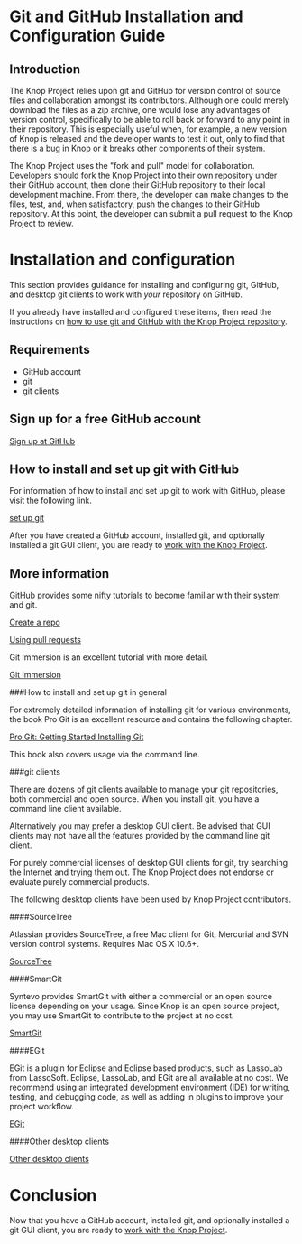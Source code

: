 Git and GitHub Installation and Configuration Guide
===================================================

Introduction
------------
The Knop Project relies upon git and GitHub for version control of source files and collaboration amongst its contributors.  Although one could merely download the files as a zip archive, one would lose any advantages of version control, specifically to be able to roll back or forward to any point in their repository.  This is especially useful when, for example, a new version of Knop is released and the developer wants to test it out, only to find that there is a bug in Knop or it breaks other components of their system.

The Knop Project uses the "fork and pull" model for collaboration.  Developers should fork the Knop Project into their own repository under their GitHub account, then clone their GitHub repository to their local development machine.  From there, the developer can make changes to the files, test, and, when satisfactory, push the changes to their GitHub repository.  At this point, the developer can submit a pull request to the Knop Project to review.

Installation and configuration
==============================
This section provides guidance for installing and configuring git, GitHub, and desktop git clients to work with *your* repository on GitHub.

If you already have installed and configured these items, then read the instructions on [how to use git and GitHub with the Knop Project repository](using_git_with_the_knop_project.md).

Requirements
------------
* GitHub account
* git
* git clients

Sign up for a free GitHub account
---------------------------------
[Sign up at GitHub](https://github.com/signup/free)

How to install and set up git with GitHub
-----------------------------------------
For information of how to install and set up git to work with GitHub, please visit the following link.

[set up git](https://help.github.com/articles/set-up-git)

After you have created a GitHub account, installed git, and optionally installed a git GUI client, you are ready to [work with the Knop Project](using_git_with_the_knop_project.md).

More information
----------------
GitHub provides some nifty tutorials to become familiar with their system and git.

[Create a repo](https://help.github.com/articles/create-a-repo)

[Using pull requests](https://help.github.com/articles/using-pull-requests)

Git Immersion is an excellent tutorial with more detail.

[Git Immersion](http://gitimmersion.com/)

###How to install and set up git in general

For extremely detailed information of installing git for various environments, the book Pro Git is an excellent resource and contains the following chapter.

[Pro Git: Getting Started Installing Git](http://git-scm.com/book/en/Getting-Started-Installing-Git)

This book also covers usage via the command line.

###git clients

There are dozens of git clients available to manage your git repositories, both commercial and open source.  When you install git, you have a command line client available.

Alternatively you may prefer a desktop GUI client.  Be advised that GUI clients may not have all the features provided by the command line git client.

For purely commercial licenses of desktop GUI clients for git, try searching the Internet and trying them out.  The Knop Project does not endorse or evaluate purely commercial products.

The following desktop clients have been used by Knop Project contributors.

####SourceTree

Atlassian provides SourceTree, a free Mac client for Git, Mercurial and SVN version control systems.  Requires Mac OS X 10.6+.

[SourceTree](http://www.sourcetreeapp.com/)

####SmartGit

Syntevo provides SmartGit with either a commercial or an open source license depending on your usage.  Since Knop is an open source project, you may use SmartGit to contribute to the project at no cost.

[SmartGit](http://www.syntevo.com/smartgit/)

####EGit

EGit is a plugin for Eclipse and Eclipse based products, such as LassoLab from LassoSoft.  Eclipse, LassoLab, and EGit are all available at no cost.  We recommend using an integrated development environment (IDE) for writing, testing, and debugging code, as well as adding in plugins to improve your project workflow.

[EGit]()

####Other desktop clients

[Other desktop clients](http://git-scm.com/downloads/guis)

Conclusion
==========
Now that you have a GitHub account, installed git, and optionally installed a git GUI client, you are ready to [work with the Knop Project](using_git_with_the_knop_project.md).